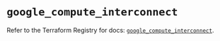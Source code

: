 # `google_compute_interconnect`

Refer to the Terraform Registry for docs: [`google_compute_interconnect`](https://registry.terraform.io/providers/hashicorp/google/6.32.0/docs/resources/compute_interconnect).
